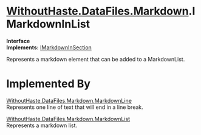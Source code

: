# [WithoutHaste.DataFiles.Markdown](TableOfContents.WithoutHaste.DataFiles.Markdown.md).IMarkdownInList

**Interface**  
**Implements:** [IMarkdownInSection](WithoutHaste.DataFiles.Markdown.IMarkdownInSection.md)  

Represents a markdown element that can be added to a MarkdownList.  

# Implemented By

[WithoutHaste.DataFiles.Markdown.MarkdownLine](WithoutHaste.DataFiles.Markdown.MarkdownLine.md)  
Represents one line of text that will end in a line break.  

[WithoutHaste.DataFiles.Markdown.MarkdownList](WithoutHaste.DataFiles.Markdown.MarkdownList.md)  
Represents a markdown list.  


